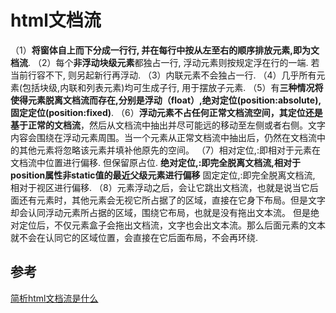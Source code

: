# html文档流
（1）**将窗体自上而下分成一行行, 并在每行中按从左至右的顺序排放元素,即为文档流**.
（2）每个**非浮动块级元素**都独占一行, 浮动元素则按规定浮在行的一端. 若当前行容不下, 则另起新行再浮动.
（3）内联元素不会独占一行.
（4）几乎所有元素(包括块级,内联和列表元素)均可生成子行, 用于摆放子元素.
（5）有**三种情况将使得元素脱离文档流而存在,分别是浮动（float）,绝对定位(position:absolute), 固定定位(position:fixed)**.
（6）**浮动元素不占任何正常文档流空间，其定位还是基于正常的文档流**，然后从文档流中抽出并尽可能远的移动至左侧或者右侧。文字内容会围绕在浮动元素周围。当一个元素从正常文档流中抽出后，仍然在文档流中的其他元素将忽略该元素并填补他原先的空间。
（7）相对定位,:即相对于元素在文档流中位置进行偏移. 但保留原占位.
**绝对定位,:即完全脱离文档流,相对于position属性非static值的最近父级元素进行偏移**
固定定位,:即完全脱离文档流, 相对于视区进行偏移.
（8）元素浮动之后，会让它跳出文档流，也就是说当它后面还有元素时，其他元素会无视它所占据了的区域，直接在它身下布局。但是文字却会认同浮动元素所占据的区域，围绕它布局，也就是没有拖出文本流。
但是绝对定位后，不仅元素盒子会拖出文档流，文字也会出文本流。那么后面元素的文本就不会在认同它的区域位置，会直接在它后面布局，不会再环绕.


## 参考
[简析html文档流是什么](http://er.dadaaierer.com/?p=767)